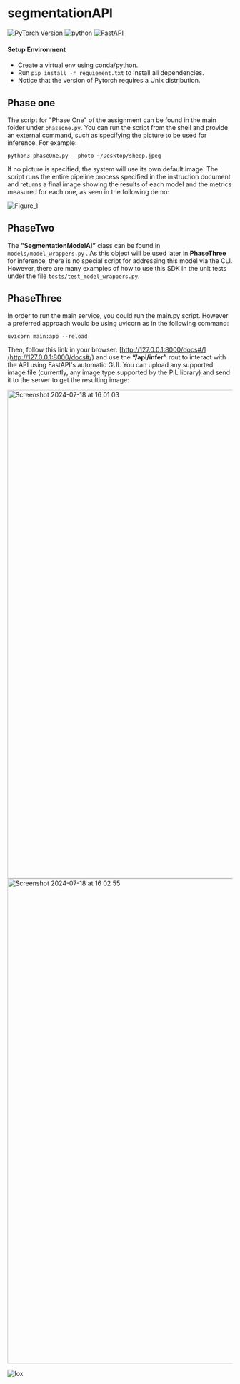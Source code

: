 # segmentationAPI

<a href="https://pytorch.org/"><img alt="PyTorch Version" src="https://img.shields.io/badge/PyTorch-2.2.2-blue?logo=pytorch&style=flat-square"></a>
[![python](https://img.shields.io/badge/Python-3.12-3776AB.svg?style=flat&logo=python&logoColor=white)](https://www.python.org)
[![FastAPI](https://img.shields.io/badge/FastAPI-0.1.0-009688.svg?style=flat&logo=FastAPI&logoColor=white)](https://fastapi.tiangolo.com)


#### Setup Environment 
- Create a virtual env using conda/python.
- Run `pip install -r requiement.txt` to install all dependencies.
- Notice that the version of Pytorch requires a Unix distribution.

## Phase one

The script for "Phase One" of the assignment can be found in the main folder under `phaseone.py`. You can run the script from the shell and provide an external command, such as specifying the picture to be used for inference. For example:
```
python3 phaseOne.py --photo ~/Desktop/sheep.jpeg 
```
If no picture is specified, the system will use its own default image.
The script runs the entire pipeline process specified in the instruction document and returns a final image showing the results of each model and the metrics measured for each one, as seen in the following demo:

![Figure_1](https://github.com/user-attachments/assets/8a291a7c-b383-4e60-8b0a-8a16df6ea938)

## PhaseTwo

The **"SegmentationModelAI”** class can be found in `models/model_wrappers.py` . As this object will be used later in **PhaseThree** for inference, there is no special script for addressing this model via the CLI. However, there are many examples of how to use this SDK in the unit tests under the file `tests/test_model_wrappers.py`.

## PhaseThree

In order to run the main service, you could run the main.py script. However a preferred approach would be using uvicorn as in the following command:
```
uvicorn main:app --reload
``` 

Then, follow this link in your browser: [http://127.0.0.1:8000/docs#/](http://127.0.0.1:8000/docs#/) and use the **“/api/infer”** rout to interact with the API using FastAPI's automatic GUI.
You can upload any supported image file (currently, any image type supported by the PIL library) and send it to the server to get the resulting image:

<img width="1094" alt="Screenshot 2024-07-18 at 16 01 03" src="https://github.com/user-attachments/assets/c5514df5-2c4f-4ba4-b9f6-845108a16554">


<img width="1086" alt="Screenshot 2024-07-18 at 16 02 55" src="https://github.com/user-attachments/assets/e42962fd-f402-415f-9e76-2be38f638a09">


![lox](https://github.com/user-attachments/assets/4a527e54-e277-49e4-bba7-9470fa6e0d9b)



